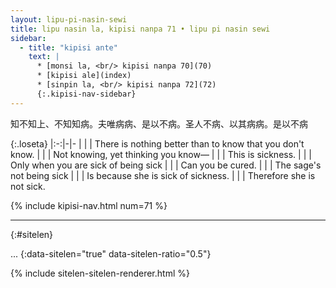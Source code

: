 ```yaml
---
layout: lipu-pi-nasin-sewi
title: lipu nasin la, kipisi nanpa 71 • lipu pi nasin sewi
sidebar:
  - title: "kipisi ante"
    text: |
      * [monsi la, <br/> kipisi nanpa 70](70)
      * [kipisi ale](index)
      * [sinpin la, <br/> kipisi nanpa 72](72)
      {:.kipisi-nav-sidebar}
---
```


知不知上、不知知病。夫唯病病、是以不病。圣人不病、以其病病。是以不病

{:.loseta}
|:-:|-|-
|  |  | There is nothing better than to know that you don't know.
|  |  | Not knowing, yet thinking you know—
|  |  | This is sickness.
|  |  | Only when you are sick of being sick
|  |  | Can you be cured.
|  |  | The sage's not being sick
|  |  | Is because she is sick of sickness.
|  |  | Therefore she is not sick.

{% include kipisi-nav.html num=71 %}

-------
{:#sitelen}

...
{:data-sitelen="true" data-sitelen-ratio="0.5"}

{% include sitelen-sitelen-renderer.html %}

